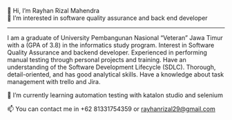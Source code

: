 👋 Hi, I’m Rayhan Rizal Mahendra  
👀 I’m interested in software quality assurance and back end developer
 ________________________________________________________________________________________________________________________________________________________________________________________________________________________________________________________________________________
I am a graduate of University Pembangunan Nasional “Veteran” Jawa Timur with a (GPA of 3.8) in the informatics study program. Interest in Software Quality Assurance and backend developer. Experienced in performing manual testing through personal projects and training. Have an understanding of the Software Development Lifecycle (SDLC). Thorough, detail-oriented, and has good analytical skills. Have a knowledge about task management with trello and Jira. 

🌱 I’m currently learning automation testing with katalon studio and selenium

📫 You can contact me in +62 81331754359 or rayhanrizal29@gmail.com


